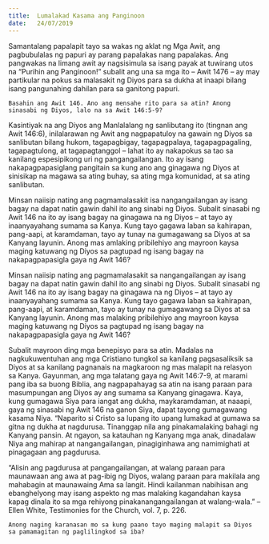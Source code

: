 ```yaml
---
title:  Lumalakad Kasama ang Panginoon
date:   24/07/2019
---
```


Samantalang papalapit tayo sa wakas ng aklat ng Mga Awit, ang pagbubulalas ng papuri ay parang papalakas nang papalakas. Ang pangwakas na limang awit ay nagsisimula sa isang payak at tuwirang utos na “Purihin ang Panginoon!” subalit ang una sa mga ito – Awit 1476 – ay may partikular na pokus sa malasakit ng Diyos para sa dukha at inaapi bilang isang pangunahing dahilan para sa ganitong papuri.

`Basahin ang Awit 146. Ano ang mensahe rito para sa atin? Anong sinasabi ng Diyos, lalo na sa Awit 146:5-9?`

Kasintiyak na ang Diyos ang Manlalalang ng sanlibutang ito (tingnan ang Awit 146:6), inilalarawan ng Awit ang nagpapatuloy na gawain ng Diyos sa sanlibutan bilang hukom, tagapagbigay, tagapagpalaya, tagapagpagaling, tagapagtulong, at tagapagtanggol – lahat ito ay nakapokus sa tao sa kanilang espesipikong uri ng pangangailangan. Ito ay isang nakapagpapasiglang pangitain sa kung ano ang ginagawa ng Diyos at sinisikap na magawa sa ating buhay, sa ating mga komunidad, at sa ating sanlibutan.

Minsan naiisip nating ang pagmamalasakit isa nangangailangan ay isang bagay na dapat natin gawin dahil ito ang sinabi ng Diyos. Subalit sinasabi ng Awit 146 na ito ay isang bagay na ginagawa na ng Diyos – at tayo ay inaanyayahang sumama sa Kanya. Kung tayo gagawa laban sa kahirapan, pang-aapi, at karamdaman, tayo ay tunay na gumagawang sa Diyos at sa Kanyang layunin. Anong mas amlaking pribilehiyo ang mayroon kaysa maging katuwang ng Diyos sa pagtupad ng isang bagay na nakapagpapasigla gaya ng Awit 146?

Minsan naiisip nating ang pagmamalasakit sa nangangailangan ay isang bagay na dapat natin gawin dahil ito ang sinabi ng Diyos. Subalit sinasabi ng Awit 146 na ito ay isang bagay na ginagawa na ng Diyos – at tayo ay inaanyayahang sumama sa Kanya. Kung tayo gagawa laban sa kahirapan, pang-aapi, at karamdaman, tayo ay tunay na gumagawang sa Diyos at sa Kanyang layunin. Anong mas malaking pribilehiyo ang mayroon kaysa maging katuwang ng Diyos sa pagtupad ng isang bagay na nakapagpapasigla gaya ng Awit 146?

Subalit mayroon ding mga benepisyo para sa atin. Madalas na nagkukuwentuhan ang mga Cristiano tungkol sa kanilang pagsasaliksik sa Diyos at sa kanilang pagnanais na magkaroon ng mas malapit na relasyon sa Kanya. Gayunman, ang mga talatang gaya ng Awit 146:7-9, at marami pang iba sa buong Biblia, ang nagpapahayag sa atin na isang paraan para masumpungan ang Diyos ay ang sumama sa Kanyang ginagawa. Kaya, kung gumagawa Siya para iangat ang dukha, maykaramdaman, at naaapi, gaya ng sinasabi ng Awit 146 na ganon Siya, dapat tayong gumagawang kasama Niya. “Naparito si Cristo sa lupang ito upang lumakad at gumawa sa gitna ng dukha at nagdurusa. Tinanggap nila ang pinakamalaking bahagi ng Kanyang pansin. At ngayon, sa katauhan ng Kanyang mga anak, dinadalaw Niya ang mahirap at nangangailangan, pinagiginhawa ang namimighati at pinagagaan ang pagdurusa.

“Alisin ang pagdurusa at pangangailangan, at walang paraan para maunawaan ang awa at pag-ibig ng Diyos, walang paraan para makilala ang mahabagin at maunawaing Ama sa langit. Hindi kailanman nabihisan ang ebanghelyong may isang aspekto ng mas malaking kagandahan kaysa kapag dinala ito sa mga rehiyong pinakanangangailangan at walang-wala.” – Ellen White, Testimonies for the Church, vol. 7, p. 226.

`Anong naging karanasan mo sa kung paano tayo maging malapit sa Diyos sa pamamagitan ng paglilingkod sa iba?`